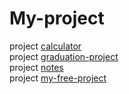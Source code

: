 # My-project <br/>
project <a href='https://funny-gelato-0d3c2c.netlify.app/' target="_blank">calculator</a> <br/>
project <a href='https://whimsical-fenglisu-f5e55d.netlify.app/' target="_blank">graduation-project</a> <br/>
project <a href='https://glistening-zabaione-4513e1.netlify.app/' target="_blank">notes</a> <br/>
project <a href='https://willowy-salmiakki-cf5d88.netlify.app/' target="_blank">my-free-project</a> <br/>
